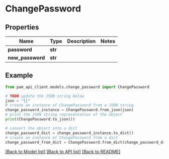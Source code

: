 # ChangePassword


## Properties

Name | Type | Description | Notes
------------ | ------------- | ------------- | -------------
**password** | **str** |  | 
**new_password** | **str** |  | 

## Example

```python
from pam_api_client.models.change_password import ChangePassword

# TODO update the JSON string below
json = "{}"
# create an instance of ChangePassword from a JSON string
change_password_instance = ChangePassword.from_json(json)
# print the JSON string representation of the object
print(ChangePassword.to_json())

# convert the object into a dict
change_password_dict = change_password_instance.to_dict()
# create an instance of ChangePassword from a dict
change_password_from_dict = ChangePassword.from_dict(change_password_dict)
```
[[Back to Model list]](../README.md#documentation-for-models) [[Back to API list]](../README.md#documentation-for-api-endpoints) [[Back to README]](../README.md)


